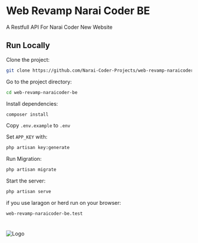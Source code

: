 # Web Revamp Narai Coder BE

A Restfull API For Narai Coder New Website




## Run Locally

Clone the project:

```bash
git clone https://github.com/Narai-Coder-Projects/web-revamp-naraicoder-be.git
```

Go to the project directory:

```bash
cd web-revamp-naraicoder-be
```

Install dependencies:

```bash
composer install
```
Copy `.env.example` to `.env`

Set `APP_KEY` with:
```bash
php artisan key:generate
```

Run Migration:
```bash
php artisan migrate
```

Start the server:
```bash
php artisan serve
```
if you use laragon or herd run on your browser:
 
`
web-revamp-naraicoder-be.test
`



#
![Logo](https://www.naraicoder.org/Assets/logo.png)

